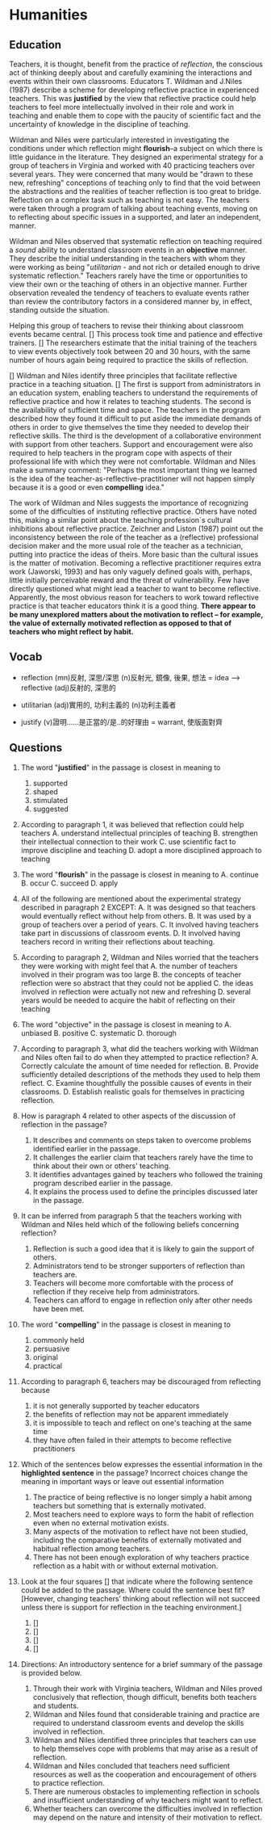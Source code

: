 # Humanities
## Education

Teachers, it is thought, benefit from the practice of *reflection*, the conscious act of thinking deeply about and carefully examining the interactions and events within their own classrooms. Educators T. Wildman and J.Niles (1987) describe a scheme for developing reflective practice in experienced teachers. This was **justified** by the view that reflective practice could help teachers to feel more intellectually involved in their role and work in teaching and enable them to cope with the paucity of scientific fact and the uncertainty of knowledge in the discipline of teaching.

Wildman and Niles were particularly interested in investigating the conditions under which reflection might **flourish**–a subject on which there is little guidance in the literature. They designed an experimental strategy for a group of teachers in Virginia and worked with 40 practicing teachers over several years. They were concerned that many would be "drawn to these new, refreshing" conceptions of teaching only to find that the void between the abstractions and the realities of teacher reflection is too great to bridge. Reflection on a complex task such as teaching is not easy. The teachers were taken through a program of talking about teaching events, moving on to reflecting about specific issues in a supported, and later an independent, manner.

Wildman and Niles observed that systematic reflection on teaching required a *sound* ability to understand classroom events in an **objective** manner. They describe the initial understanding in the teachers with whom they were working as being "*utilitarian* - and not rich or detailed enough to drive systematic reflection." Teachers rarely have the time or opportunities to view their own or the teaching of others in an objective manner. Further observation revealed the tendency of teachers to evaluate events rather than review the contributory factors in a considered manner by, in effect, standing outside the situation.

Helping this group of teachers to revise their thinking about classroom events became central. [] This process took time and patience and effective trainers. [] The researchers estimate that the initial training of the teachers to view events objectively took between 20 and 30 hours, with the same number of hours again being required to practice the skills of reflection.

[] Wildman and Niles identify three principles that facilitate reflective practice in a teaching situation. [] The first is support from administrators in an education system, enabling teachers to understand the requirements of reflective practice and how it relates to teaching students. The second is the availability of sufficient time and space. The teachers in the program described how they found it difficult to put aside the immediate demands of others in order to give themselves the time they needed to develop their reflective skills. The third is the development of a collaborative environment with support from other teachers. Support and encouragement were also required to help teachers in the program cope with aspects of their professional life with which they were not comfortable. Wildman and Niles make a summary comment: "Perhaps the most important thing we learned is the idea of the teacher-as-reflective-practitioner will not happen simply because it is a good or even **compelling** idea."

The work of Wildman and Niles suggests the importance of recognizing some of the difficulties of instituting reflective practice. Others have noted this, making a similar point about the teaching profession`s cultural inhibitions about reflective practice. Zeichner and Liston (1987) point out the inconsistency between the role of the teacher as a (reflective) professional decision maker and the more usual role of the teacher as a technician, putting into practice the ideas of theirs. More basic than the cultural issues is the matter of motivation. Becoming a reflective practitioner requires extra work (Jaworski, 1993) and has only vaguely defined goals with, perhaps, little initially perceivable reward and the threat of vulnerability. Few have directly questioned what might lead a teacher to want to become reflective. Apparently, the most obvious reason for teachers to work toward reflective practice is that teacher educators think it is a good thing. **There appear to be many unexplored matters about the motivation to reflect – for example, the value of externally motivated reflection as opposed to that of teachers who might reflect by habit.**

## Vocab
+ reflection (mn)反射, 深思/深思 (n)反射光, 鏡像, 後果, 想法 = idea --> reflective (adj)反射的, 深思的
- utilitarian (adj)實用的, 功利主義的 (n)功利主義者
+ justify (v)證明……是正當的/是..的好理由 = warrant, 使版面對齊 

## Questions
1. The word "**justified**" in the passage is closest in meaning to
	1. supported
	1. shaped
	1. stimulated
	1. suggested

2. According to paragraph 1, it was believed that reflection could help teachers
	A. understand intellectual principles of teaching
	B. strengthen their intellectual connection to their work
	C. use scientific fact to improve discipline and teaching
	D. adopt a more disciplined approach to teaching

3. The word "**flourish**" in the passage is closest in meaning to
	A. continue
	B. occur
	C. succeed
	D. apply

4. All of the following are mentioned about the experimental strategy described in paragraph 2 EXCEPT:
	A. It was designed so that teachers would eventually reflect without help from others.
	B. It was used by a group of teachers over a period of years.
	C. It involved having teachers take part in discussions of classroom events.
	D. It involved having teachers record in writing their reflections about teaching.

5. According to paragraph 2, Wildman and Niles worried that the teachers they were working with might feel that
	A. the number of teachers involved in their program was too large
	B. the concepts of teacher reflection were so abstract that they could not be applied
	C. the ideas involved in reflection were actually not new and refreshing
	D. several years would be needed to acquire the habit of reflecting on their teaching

6. The word "objective" in the passage is closest in meaning to
	A. unbiased
	B. positive
	C. systematic
	D. thorough

7. According to paragraph 3, what did the teachers working with Wildman and Niles often fail to do when they attempted to practice reflection?
	A. Correctly calculate the amount of time needed for reflection.
	B. Provide sufficiently detailed descriptions of the methods they used to help them reflect.
	C. Examine thoughtfully the possible causes of events in their classrooms.
	D. Establish realistic goals for themselves in practicing reflection.

8. How is paragraph 4 related to other aspects of the discussion of reflection in the passage?
	1. It describes and comments on steps taken to overcome problems identified earlier in the passage.
	1. It challenges the earlier claim that teachers rarely have the time to think about their own or others' teaching.
	1. It identifies advantages gained by teachers who followed the training program described earlier in the passage.
	1. It explains the process used to define the principles discussed later in the passage.

9. It can be inferred from paragraph 5 that the teachers working with Wildman and Niles held which of the following beliefs concerning reflection?
	1. Reflection is such a good idea that it is likely to gain the support of others.
	1. Administrators tend to be stronger supporters of reflection than teachers are.
	1. Teachers will become more comfortable with the process of reflection if they receive help from administrators.
	1. Teachers can afford to engage in reflection only after other needs have been met.

10. The word "**compelling**" in the passage is closest in meaning to
	1. commonly held
	1. persuasive
	1. original
	1. practical

11. According to paragraph 6, teachers may be discouraged from reflecting because
	1. it is not generally supported by teacher educators
	1. the benefits of reflection may not be apparent immediately
	1. it is impossible to teach and reflect on one's teaching at the same time
	1. they have often failed in their attempts to become reflective practitioners

12. Which of the sentences below expresses the essential information in the **highlighted sentence** in the passage? Incorrect choices change the meaning in important ways or leave out essential information
	1. The practice of being reflective is no longer simply a habit among teachers but something that is externally motivated.
	1. Most teachers need to explore ways to form the habit of reflection even when no external motivation exists.
	1. Many aspects of the motivation to reflect have not been studied, including the comparative benefits of externally motivated and habitual reflection among teachers.
	1. There has not been enough exploration of why teachers practice reflection as a habit with or without external motivation.

13. Look at the four squares [] that indicate where the following sentence could be added to the passage. Where could the sentence best fit? [However, changing teachers’ thinking about reflection will not succeed unless there is support for reflection in the teaching environment.]
	1. []
	1. []
	1. []
	1. []

14. Directions: An introductory sentence for a brief summary of the passage is provided below. 
	1. Through their work with Virginia teachers, Wildman and Niles proved conclusively that reflection, though difficult, benefits both teachers and students.
	1. Wildman and Niles found that considerable training and practice are required to understand classroom events and develop the skills involved in reflection.
	1. Wildman and Niles identified three principles that teachers can use to help themselves cope with problems that may arise as a result of reflection.
	1. Wildman and Niles concluded that teachers need sufficient resources as well as the cooperation and encouragement of others to practice reflection.
	1. There are numerous obstacles to implementing reflection in schools and insufficient understanding of why teachers might want to reflect.
	1. Whether teachers can overcome the difficulties involved in reflection may depend on the nature and intensity of their motivation to reflect.
